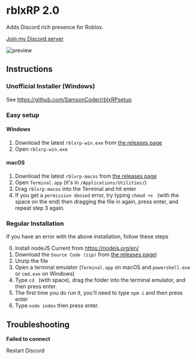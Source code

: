 # rblxRP 2.0
Adds Discord rich presence for Roblox.

[Join my Discord server](https://discord.gg/4qzqg3k)

![preview](https://i.imgur.com/T3hEpBi.png)

## Instructions

### Unofficial Installer (Windows)

See https://github.com/SamsonCoder/rblxRPsetup

### Easy setup

#### Windows

1. Download the latest `rblxrp-win.exe` from [the releases page](https://github.com/theLMGN/rblxRP/releases)
2. Open `rblxrp-win.exe`

#### macOS

1. Download the latest `rblxrp-macos` from [the releases page](https://github.com/theLMGN/rblxRP/releases)
2. Open `Terminal.app` (it's in `/Applications/Utilities/`)
3. Drag `rblxrp-macos` into the Terminal and hit enter
  1. If you get a `permission denied` error, try typing `chmod +x ` (with the space on the end) then dragging the file in again, press enter, and repeat step 3 again.

### Regular Installation

If you have an error with the above installation, follow these steps

0. Install nodeJS Current from https://nodejs.org/en/
1. Download the `Source Code (zip)` from [the releases page](https://github.com/theLMGN/rblxRP/releases))
2. Unzip the file
3. Open a terminal emulator (`Terminal.app` on macOS and `powershell.exe` or `cmd.exe` on Windows)
4. Type `cd ` (with space), drag the folder into the terminal emulator, and then press enter.
5. The first time you do run it, you'll need to type `npm i` and then press enter
6. Type `node index` then press enter.

## Troubleshooting

**Failed to connect**

Restart Discord
